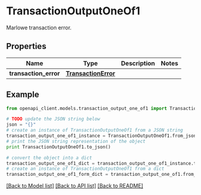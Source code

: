 # TransactionOutputOneOf1

Marlowe transaction error.

## Properties
Name | Type | Description | Notes
------------ | ------------- | ------------- | -------------
**transaction_error** | [**TransactionError**](TransactionError.md) |  | 

## Example

```python
from openapi_client.models.transaction_output_one_of1 import TransactionOutputOneOf1

# TODO update the JSON string below
json = "{}"
# create an instance of TransactionOutputOneOf1 from a JSON string
transaction_output_one_of1_instance = TransactionOutputOneOf1.from_json(json)
# print the JSON string representation of the object
print TransactionOutputOneOf1.to_json()

# convert the object into a dict
transaction_output_one_of1_dict = transaction_output_one_of1_instance.to_dict()
# create an instance of TransactionOutputOneOf1 from a dict
transaction_output_one_of1_form_dict = transaction_output_one_of1.from_dict(transaction_output_one_of1_dict)
```
[[Back to Model list]](../README.md#documentation-for-models) [[Back to API list]](../README.md#documentation-for-api-endpoints) [[Back to README]](../README.md)


